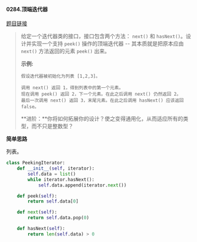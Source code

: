 #### 0284.顶端迭代器

[题目链接](https://leetcode-cn.com/problems/peeking-iterator)

> 给定一个迭代器类的接口，接口包含两个方法： `next()` 和 `hasNext()`。设计并实现一个支持 `peek()` 操作的顶端迭代器 -- 其本质就是把原本应由 `next()` 方法返回的元素 `peek()` 出来。
>
> **示例:**
>
> ```
> 假设迭代器被初始化为列表 [1,2,3]。
> 
> 调用 next() 返回 1，得到列表中的第一个元素。
> 现在调用 peek() 返回 2，下一个元素。在此之后调用 next() 仍然返回 2。
> 最后一次调用 next() 返回 3，末尾元素。在此之后调用 hasNext() 应该返回 false。
> ```
>
> **进阶：**你将如何拓展你的设计？使之变得通用化，从而适应所有的类型，而不只是整数型？

**简单思路**

列表。

```python
class PeekingIterator:
    def __init__(self, iterator):
        self.data = list()
        while iterator.hasNext():
            self.data.append(iterator.next())

    def peek(self):
        return self.data[0]

    def next(self):
        return self.data.pop(0)

    def hasNext(self):
        return len(self.data) > 0
```

